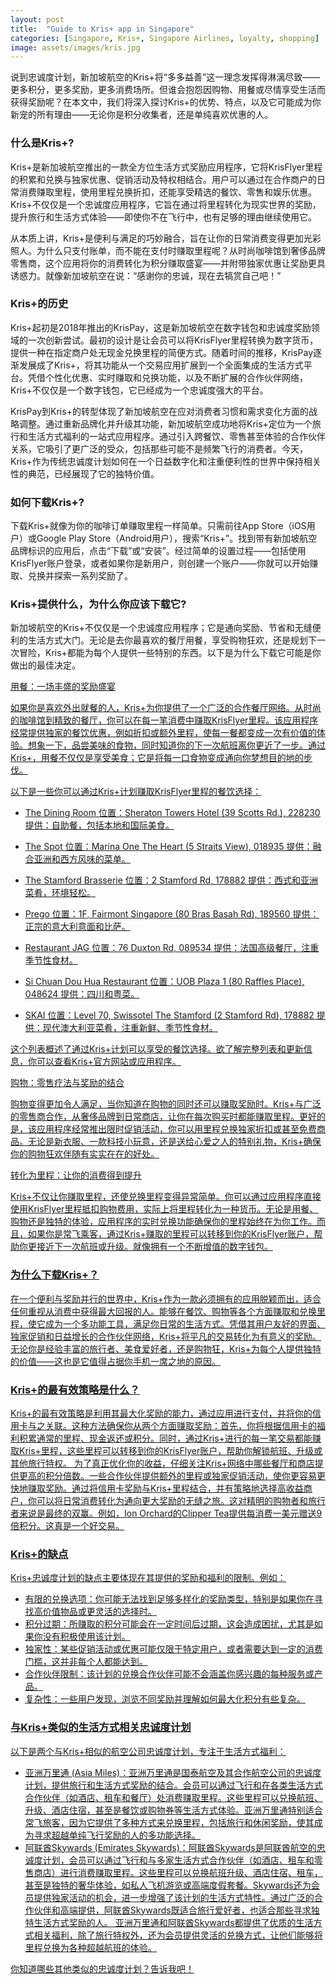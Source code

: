 ```yaml
---
layout: post
title:  "Guide to Kris+ app in Singapore"
categories: [Singapore, Kris+, Singapore Airlines, loyalty, shopping]
image: assets/images/kris.jpg
---
```


说到忠诚度计划，新加坡航空的Kris+将“多多益善”这一理念发挥得淋漓尽致——更多积分，更多奖励，更多消费场所。但谁会抱怨因购物、用餐或尽情享受生活而获得奖励呢？在本文中，我们将深入探讨Kris+的优势、特点，以及它可能成为你新宠的所有理由——无论你是积分收集者，还是单纯喜欢优惠的人。

### 什么是Kris+?

Kris+是新加坡航空推出的一款全方位生活方式奖励应用程序，它将KrisFlyer里程的积累和兑换与独家优惠、促销活动及特权相结合。用户可以通过在合作商户的日常消费赚取里程，使用里程兑换折扣，还能享受精选的餐饮、零售和娱乐优惠。Kris+不仅仅是一个忠诚度应用程序，它旨在通过将里程转化为现实世界的奖励，提升旅行和生活方式体验——即使你不在飞行中，也有足够的理由继续使用它。

从本质上讲，Kris+是便利与满足的巧妙融合，旨在让你的日常消费变得更加光彩照人。为什么只支付账单，而不能在支付时赚取里程呢？从时尚咖啡馆到奢侈品牌零售商，这个应用将你的消费转化为积分赚取盛宴——并附带独家优惠让奖励更具诱惑力。就像新加坡航空在说：“感谢你的忠诚，现在去犒赏自己吧！”

### Kris+的历史

Kris+起初是2018年推出的KrisPay，这是新加坡航空在数字钱包和忠诚度奖励领域的一次创新尝试。最初的设计是让会员可以将KrisFlyer里程转换为数字货币，提供一种在指定商户处无现金兑换里程的简便方式。随着时间的推移，KrisPay逐渐发展成了Kris+，将其功能从一个交易应用扩展到一个全面集成的生活方式平台。凭借个性化优惠、实时赚取和兑换功能，以及不断扩展的合作伙伴网络，Kris+不仅仅是一个数字钱包，它已经成为一个忠诚度强大的平台。

KrisPay到Kris+的转型体现了新加坡航空在应对消费者习惯和需求变化方面的战略调整。通过重新品牌化并升级其功能，新加坡航空成功地将Kris+定位为一个旅行和生活方式福利的一站式应用程序。通过引入跨餐饮、零售甚至体验的合作伙伴关系，它吸引了更广泛的受众，包括那些可能不是频繁飞行的消费者。今天，Kris+作为传统忠诚度计划如何在一个日益数字化和注重便利性的世界中保持相关性的典范，已经展现了它的独特价值。

### 如何下载Kris+?

下载Kris+就像为你的咖啡订单赚取里程一样简单。只需前往App Store（iOS用户）或Google Play Store（Android用户），搜索“Kris+”。找到带有新加坡航空品牌标识的应用后，点击“下载”或“安装”。经过简单的设置过程——包括使用KrisFlyer账户登录，或者如果你是新用户，则创建一个账户——你就可以开始赚取、兑换并探索一系列奖励了。

### Kris+提供什么，为什么你应该下载它?

新加坡航空的Kris+不仅仅是一个忠诚度应用程序；它是通向奖励、节省和无缝便利的生活方式大门。无论是去你最喜欢的餐厅用餐，享受购物狂欢，还是规划下一次冒险，Kris+都能为每个人提供一些特别的东西。以下是为什么下载它可能是你做出的最佳决定。

<u>用餐：一场丰盛的奖励盛宴<u>

如果你是喜欢外出就餐的人，Kris+为你提供了一个广泛的合作餐厅网络。从时尚的咖啡馆到精致的餐厅，你可以在每一笔消费中赚取KrisFlyer里程。该应用程序经常提供独家的餐饮优惠，例如折扣或额外里程，使每一餐都变成一次有价值的体验。想象一下，品尝美味的食物，同时知道你的下一次航班离你更近了一步。通过Kris+，用餐不仅仅是享受美食；它是将每一口食物变成通向你梦想目的地的步伐。

以下是一些你可以通过Kris+计划赚取KrisFlyer里程的餐饮选择：

+ The Dining Room
位置：Sheraton Towers Hotel (39 Scotts Rd.), 228230
提供：自助餐，包括本地和国际美食。

+ The Spot
位置：Marina One The Heart (5 Straits View), 018935
提供：融合亚洲和西方风味的菜单。

+ The Stamford Brasserie
位置：2 Stamford Rd, 178882
提供：西式和亚洲菜肴，环境轻松。

+ Prego
位置：1F, Fairmont Singapore (80 Bras Basah Rd), 189560
提供：正宗的意大利意面和比萨。

+ Restaurant JAG
位置：76 Duxton Rd, 089534
提供：法国高级餐厅，注重季节性食材。

+ Si Chuan Dou Hua Restaurant
位置：UOB Plaza 1 (80 Raffles Place), 048624
提供：四川和粤菜。

+ SKAI
位置：Level 70, Swissotel The Stamford (2 Stamford Rd), 178882
提供：现代澳大利亚菜肴，注重新鲜、季节性食材。

这个列表概述了通过Kris+计划可以享受的餐饮选择。欲了解完整列表和更新信息，你可以查看Kris+官方网站或应用程序。

<u>购物：零售疗法与奖励的结合<u>

购物变得更加令人满足，当你知道在购物的同时还可以赚取奖励时。Kris+与广泛的零售商合作，从奢侈品牌到日常商店，让你在每次购买时都能赚取里程。更好的是，该应用程序经常推出限时促销活动，你可以用里程兑换独家折扣或甚至免费商品。无论是新衣服、一款科技小玩意，还是送给心爱之人的特别礼物，Kris+确保你的购物狂欢伴随有实实在在的好处。

<u>转化为里程：让你的消费得到提升<u>

Kris+不仅让你赚取里程，还使兑换里程变得异常简单。你可以通过应用程序直接使用KrisFlyer里程抵扣购物费用，实际上将里程转化为一种货币。无论是用餐、购物还是独特的体验，应用程序的实时兑换功能确保你的里程始终在为你工作。而且，如果你是常飞乘客，通过Kris+赚取的里程可以转移到你的KrisFlyer账户，帮助你更接近下一次航班或升级。就像拥有一个不断增值的数字钱包。

### 为什么下载Kris+？

在一个便利与奖励并行的世界中，Kris+作为一款必须拥有的应用脱颖而出，适合任何重视从消费中获得最大回报的人。能够在餐饮、购物等各个方面赚取和兑换里程，使它成为一个多功能工具，满足你日常的生活方式。凭借其用户友好的界面、独家促销和日益增长的合作伙伴网络，Kris+将平凡的交易转化为有意义的奖励。无论你是经验丰富的旅行者、美食爱好者，还是购物狂，Kris+为每个人提供独特的价值——这也是它值得占据你手机一席之地的原因。

### Kris+的最有效策略是什么？

Kris+的最有效策略是利用其最大化奖励的能力，通过应用进行支付，并将你的信用卡与之关联。这种方法确保你从两个方面赚取奖励：首先，你将根据信用卡的福利积累通常的里程、现金返还或积分。同时，通过Kris+进行的每一笔交易都能赚取Kris+里程，这些里程可以转移到你的KrisFlyer账户，帮助你解锁航班、升级或其他旅行特权。 为了真正优化你的收益，仔细关注Kris+网络中哪些餐厅和商店提供更高的积分倍数。一些合作伙伴提供额外的里程或独家促销活动，使你更容易更快地赚取奖励。通过将信用卡奖励与Kris+里程结合，并有策略地选择高收益商户，你可以将日常消费转化为通向更大奖励的无缝之旅。这对精明的购物者和旅行者来说是最终的双赢。例如，Ion Orchard的Clipper Tea提供每消费一美元赠送9倍积分。这真是一个好交易。

### Kris+的缺点

Kris+忠诚度计划的缺点主要体现在其提供的奖励和福利的限制。例如：

+ 有限的兑换选项：你可能无法找到足够多样化的奖励类型，特别是如果你在寻找高价值物品或更灵活的选择时。
+ 积分过期：所赚取的积分可能会在一定时间后过期，这会造成困扰，尤其是如果你没有积极使用该计划。
+ 独家性：某些促销活动或优惠可能仅限于特定用户，或者需要达到一定的消费门槛，这并非每个人都能达到。
+ 合作伙伴限制：该计划的兑换合作伙伴可能不会涵盖你感兴趣的每种服务或产品。
+ 复杂性：一些用户发现，浏览不同奖励并理解如何最大化积分有些复杂。

### 与Kris+类似的生活方式相关忠诚度计划

以下是两个与Kris+相似的航空公司忠诚度计划，专注于生活方式福利：

+ 亚洲万里通 (Asia Miles)：亚洲万里通是国泰航空及其合作航空公司的忠诚度计划，提供旅行和生活方式奖励的结合。会员可以通过飞行和在各类生活方式合作伙伴（如酒店、租车和餐厅）处消费赚取里程。这些里程可以兑换航班、升级、酒店住宿，甚至是餐饮或购物券等生活方式体验。亚洲万里通特别适合常飞旅客，因为它提供了多种方式来兑换里程，包括旅行和休闲奖励，使其成为寻求超越单纯飞行奖励的人的多功能选择。
+ 阿联酋Skywards (Emirates Skywards)：阿联酋Skywards是阿联酋航空的忠诚度计划，会员可以通过飞行和与多家生活方式合作伙伴（如酒店、租车和零售商店）进行消费赚取里程。这些里程可以兑换航班升级、酒店住宿、租车，甚至是独特的奢华体验，如私人飞机游览或高端度假套餐。Skywards还为会员提供独家活动的机会，进一步增强了该计划的生活方式特性。通过广泛的合作伙伴和高端提供，阿联酋Skywards既适合旅行爱好者，也适合那些寻求独特生活方式奖励的人。
亚洲万里通和阿联酋Skywards都提供了优质的生活方式相关福利，除了旅行特权外，还为会员提供灵活的兑换方式，让他们能够将里程兑换为各种超越航班的体验。

你知道哪些其他类似的忠诚度计划？告诉我吧！
